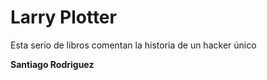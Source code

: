 
# Larry Plotter

Esta serio de libros comentan la historia de un hacker único

**Santiago Rodriguez**